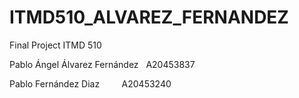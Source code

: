 # ITMD510_ALVAREZ_FERNANDEZ

Final Project ITMD 510 

Pablo Ángel Álvarez Fernández&nbsp;&nbsp;&nbsp;A20453837


Pablo Fernández Diaz&nbsp;&nbsp;&nbsp;&nbsp;&nbsp;&nbsp;&nbsp;&nbsp;&nbsp;A20453240

